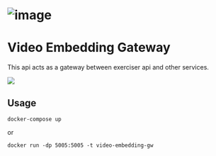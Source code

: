 # ![image](https://user-images.githubusercontent.com/36731977/123945336-b803fe00-d9a6-11eb-9519-8931ee7b8bfd.png)

# Video Embedding Gateway
This api acts as a gateway between exerciser api and other services.

![](https://paper-attachments.dropbox.com/s_8AF3707FD979C042DBE498A2A02180EB58E286772B3965C873B565D04110949E_1623612221429_exerciser.png)


## Usage
    docker-compose up
or

    docker run -dp 5005:5005 -t video-embedding-gw
